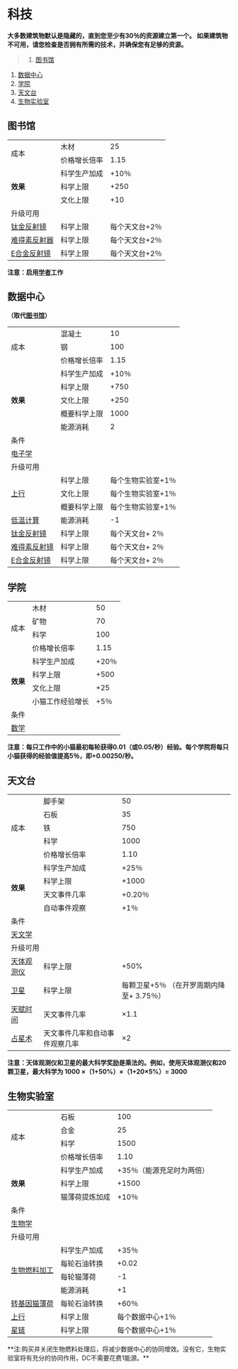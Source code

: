 # 科技
**大多数建筑物默认是隐藏的，直到您至少有30％的资源建立第一个。 如果建筑物不可用，请您检查是否拥有所需的技术，并确保您有足够的资源。**

>1. [图书馆](#图书馆 "图书馆")
1. [数据中心](#数据中心 "数据中心")
1. [学院](#学院 "学院")
1. [天文台](#天文台 "天文台")
1. [生物实验室](#生物实验室 "生物实验室")


## 图书馆
<table class="wikitable">
	<tbody>
		<tr>
			<td rowspan="2">
							成本
			</td>
			<td >
							木材
			</td>
			<td >
							25
			</td>
		</tr>
		<tr>
			<td >
						价格增长倍率
			</td>
			<td >
						1.15
			</td>
		</tr>
		<tr>
			<td rowspan="3">
				<strong>
							效果
				</strong>
			</td>
			<td >
						科学生产加成
			</td>
			<td >
						+10％
			</td>
		</tr>
		<tr>
			<td >
						科学上限
			</td>
			<td >
						+250
			</td>
		</tr>
		<tr>
			<td >
						文化上限
			</td>
			<td >
						+10
			</td>
		</tr>
		<tr>
			<td colspan="3">
						升级可用
			</td>
		</tr>
		<tr>
			<td>
				<a href="?file=001-猫咪百科/04-作坊/01-升级#钛金反射镜">
							钛金反射镜
				</a>
			</td>
			<td >
						科学上限
			</td>
			<td >
						每个天文台+2％
			</td>
		</tr>
		<tr>
			<td>
				<a href="?file=001-猫咪百科/04-作坊/01-升级#难得素反射器">
							难得素反射器
				</a>
			</td>
			<td >
						科学上限
			</td>
			<td >
						每个天文台+2％
			</td>
		</tr>
		<tr>
			<td>
				<a href="?file=001-猫咪百科/04-作坊/01-升级#E合金反射镜">
							E合金反射镜
				</a>
			</td>
			<td >
						科学上限
			</td>
			<td >
						每个天文台+2％
			</td>
		</tr>
	</tbody>
</table>

**注意：启用<a href="?file=001-猫咪百科/02-村庄#学者">学者</a>工作**

## 数据中心

**（取代<a href="?file=001-猫咪百科/01-建筑物/03-科技建筑#图书馆">图书馆</a>）**

<table class="wikitable">
	<tbody>
		<tr>
			<td rowspan="3" >
							成本
			</td>
			<td>
							混凝土
			</td>
			<td>
							10
			</td>
		</tr>
		<tr>
			<td>
						钢
			</td>
			<td>
						100
			</td>
		</tr>
		<tr>
			<td>
						价格增长倍率
			</td>
			<td>
						1.15
			</td>
		</tr>
		<tr>
			<td rowspan="5">
				<strong>
							效果
				</strong>
			</td>
			<td >
						科学生产加成
			</td>
			<td >
						+10％
			</td>
		</tr>
		<tr>
			<td >
						科学上限
			</td>
			<td >
						+750
			</td>
		</tr>
		<tr>
			<td >
						文化上限
			</td>
			<td >
						+250
			</td>
		</tr>
		<tr>
			<td >
						概要科学上限
			</td>
			<td >
						1000
			</td>
		</tr>
		<tr>
			<td >
						能源消耗
			</td>
			<td >
						2
			</td>
		</tr>
		<tr>
			<td colspan="3" >
						条件
			</td>
		</tr>
		<tr>
			<td colspan="3">
				<a href="?file=001-猫咪百科/03-科技/01-科技#电子学">
							电子学
				</a>
			</td>
		</tr>
		<tr>
			<td colspan="3" >
						升级可用
			</td>
		</tr>
		<tr>
			<td rowspan="3">
				<a href="?file=001-猫咪百科/04-作坊/01-升级#上行">
							上行
				</a>
			</td>
			<td>
						科学上限
			</td>
			<td>
						每个生物实验室+1％
			</td>
		</tr>
		<tr>
			<td>
						文化上限
			</td>
			<td>
						每个生物实验室+1％
			</td>
		</tr>
		<tr>
			<td>
						概要科学上限
			</td>
			<td>
						每个生物实验室+1％
			</td>
		</tr>
		<tr>
			<td>
				<a href="?file=001-猫咪百科/04-作坊/01-升级#低温计算">
							低温计算
				</a>
			</td>
			<td>
						能源消耗
			</td>
			<td>
						-1
			</td>
		</tr>
		<tr>
			<td>
				<a href="?file=001-猫咪百科/04-作坊/01-升级#钛金反射镜">
							钛金反射镜
				</a>
			</td>
			<td>
						科学上限
			</td>
			<td>
						每个天文台+ 2％
			</td>
		</tr>
		<tr>
			<td>
				<a href="?file=001-猫咪百科/04-作坊/01-升级#难得素反射镜">
							难得素反射镜
				</a>
			</td>
			<td>
						科学上限
			</td>
			<td>
						每个天文台+ 2％
			</td>
		</tr>
		<tr>
			<td>
				<a href="?file=001-猫咪百科/04-作坊/01-升级#E合金反射镜">
							E合金反射镜
				</a>
			</td>
			<td>
						科学上限
			</td>
			<td>
						每个天文台+ 2％
			</td>
		</tr>
	</tbody>
</table>

## 学院
<table class="wikitable">
	<tbody>
		<tr>
			<td rowspan="4">
							成本
			</td>
			<td >
							木材
			</td>
			<td >
							50
			</td>
		</tr>
		<tr>
			<td >
						矿物
			</td>
			<td >
						70
			</td>
		</tr>
		<tr>
			<td >
						科学
			</td>
			<td >
						100
			</td>
		</tr>
		<tr>
			<td >
						价格增长倍率
			</td>
			<td >
						1.15
			</td>
		</tr>
		<tr>
			<td rowspan="4">
				<strong>
							效果
				</strong>
			</td>
			<td >
						科学生产加成
			</td>
			<td >
						+20％
			</td>
		</tr>
		<tr>
			<td >
						科学上限
			</td>
			<td >
						+500
			</td>
		</tr>
		<tr>
			<td >
						文化上限
			</td>
			<td >
						+25
			</td>
		</tr>
		<tr>
			<td >
						小猫工作经验增长
			</td>
			<td >
						+5％
			</td>
		</tr>
		<tr>
			<td colspan="3">
						条件
			</td>
		</tr>
		<tr>
			<td colspan="3">
				<a href="?file=001-猫咪百科/03-科技/01-科技#数学">
							数学
				</a>
			</td>
		</tr>
	</tbody>
</table>

**注意：每只工作中的小猫最初每轮获得0.01（或0.05/秒）经验。每个学院将每只小猫获得的经验值提高5％，即+0.00250/秒。**

## 天文台
<table class="wikitable">
	<tbody>
		<tr>
			<td rowspan="5">
							成本
			</td>
			<td >
							脚手架
			</td>
			<td >
							50
			</td>
		</tr>
		<tr>
			<td >
						石板
			</td>
			<td >
						35
			</td>
		</tr>
		<tr>
			<td >
						铁
			</td>
			<td >
						750
			</td>
		</tr>
		<tr>
			<td >
						科学
			</td>
			<td >
						1000
			</td>
		</tr>
		<tr>
			<td >
						价格增长倍率
			</td>
			<td >
						1.10
			</td>
		</tr>
		<tr>
			<td rowspan="4">
				<strong>
							效果
				</strong>
			</td>
			<td >
						科学生产加成
			</td>
			<td >
						+25％
			</td>
		</tr>
		<tr>
			<td >
						科学上限
			</td>
			<td >
						+1000
			</td>
		</tr>
		<tr>
			<td >
						天文事件几率
			</td>
			<td >
						+0.20％
			</td>
		</tr>
		<tr>
			<td >
						自动事件观察
			</td>
			<td >
						+1％
			</td>
		</tr>
		<tr>
			<td colspan="3">
						条件
			</td>
		</tr>
		<tr>
			<td colspan="3">
				<a href="?file=001-猫咪百科/03-科技/01-科技#天文学">
							天文学
				</a>
			</td>
		</tr>
		<tr>
			<td colspan="3">
						升级可用
			</td>
		</tr>
		<tr>
			<td>
				<a href="?file=001-猫咪百科/04-作坊/01-升级#天体观测仪">
							天体观测仪
				</a>
			</td>
			<td >
						科学上限
			</td>
			<td >
						+50%
			</td>
		</tr>
		<tr>
			<td>
				<a href="?file=001-猫咪百科/04-作坊/01-升级#卫星导航">
							卫星
				</a>
			</td>
			<td >
						科学上限
			</td>
			<td >
						每颗卫星+5％ （在开罗周期内降至+ 3.75％）
			</td>
		</tr>
		<tr>
			<td>
				<a href="?file=001-猫咪百科/03-科技/02-玄学#天赋时间">
							天赋时间
				</a>
			</td>
			<td >
						天文事件几率
			</td>
			<td >
						×1.1
			</td>
		</tr>
		<tr>
			<td>
				<a href="?file=001-猫咪百科/03-科技/02-玄学#占星术">
							占星术
				</a>
			</td>
			<td >
						天文事件几率和自动事件观察几率
			</td>
			<td >
						×2
			</td>
		</tr>
	</tbody>
</table>

**注意：天体观测仪和卫星的最大科学奖励是乘法的。例如，使用天体观测仪和20颗卫星，最大科学为 1000 ×（1+50%）×（1+20×5%）= 3000**

## 生物实验室
<table class="wikitable">
	<tbody>
		<tr>
			<td rowspan="4">
							成本
			</td>
			<td >
							石板
			</td>
			<td >
							100
			</td>
		</tr>
		<tr>
			<td >
						合金
			</td>
			<td >
						25
			</td>
		</tr>
		<tr>
			<td >
						科学
			</td>
			<td >
						1500
			</td>
		</tr>
		<tr>
			<td >
						价格增长倍率
			</td>
			<td >
						1.10
			</td>
		</tr>
		<tr>
			<td rowspan="3">
				<strong>
							效果
				</strong>
			</td>
			<td >
						科学生产加成
			</td>
			<td >
						+35％（能源充足时为两倍）
			</td>
		</tr>
		<tr>
			<td >
						科学上限
			</td>
			<td >
						+1500
			</td>
		</tr>
		<tr>
			<td >
						猫薄荷提炼加成
			</td>
			<td >
						+10％
			</td>
		</tr>
		<tr>
			<td colspan="3">
						条件
			</td>
		</tr>
		<tr>
			<td colspan="3">
				<a href="?file=001-猫咪百科/03-科技/01-科技#生物学">
							生物学
				</a>
			</td>
		</tr>
		<tr>
			<td colspan="3">
						升级可用
			</td>
		</tr>
		<tr>
			<td rowspan="4">
				<a href="?file=001-猫咪百科/04-作坊/01-升级#生物燃料加工">
							生物燃料加工
				</a>
			</td>
			<td >
						科学生产加成
			</td>
			<td colspan="1">
						+35％
			</td>
		</tr>
		<tr>
			<td >
						每轮石油转换
			</td>
			<td >
						+0.02
			</td>
		</tr>
		<tr>
			<td >
						每轮猫薄荷
			</td>
			<td >
						-1
			</td>
		</tr>
		<tr>
			<td >
						能源消耗
			</td>
			<td >
						+1
			</td>
		</tr>
		<tr>
			<td>
				<a href="?file=001-猫咪百科/04-作坊/01-升级#转基因猫薄荷">
							转基因猫薄荷
				</a>
			</td>
			<td >
						每轮石油转换
			</td>
			<td >
						+60％
			</td>
		</tr>
		<tr>
			<td>
				<a href="?file=001-猫咪百科/04-作坊/01-升级#上行">
							上行
				</a>
			</td>
			<td >
						科学上限
			</td>
			<td >
						每个数据中心+1％
			</td>
		</tr>
		<tr>
			<td>
				<a href="?file=001-猫咪百科/04-作坊/01-升级#星链">
							星链
				</a>
			</td>
			<td >
						科学上限
			</td>
			<td >
						每个数据中心+1％
			</td>
		</tr>
	</tbody>
</table>
**注:购买并关闭生物燃料处理后，将减少数据中心的协同增效。没有它，生物实验室将有充分的协同作用，DC不需要花费1能源。**
